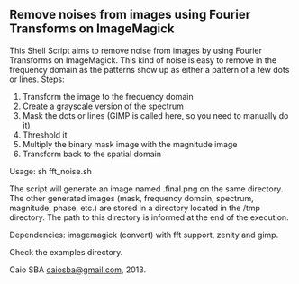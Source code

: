## Remove noises from images using Fourier Transforms on ImageMagick

This Shell Script aims to remove noise from images by using Fourier Transforms on ImageMagick.
This kind of noise is easy to remove in the frequency domain as the patterns show up as either a pattern of a few dots or lines. Steps:

1. Transform the image to the frequency domain
2. Create a grayscale version of the spectrum
3. Mask the dots or lines (GIMP is called here, so you need to manually do it)
4. Threshold it
5. Multiply the binary mask image with the magnitude image
6. Transform back to the spatial domain

Usage: sh fft_noise.sh <image file>

The script will generate an image named <image file>.final.png on the same directory. The other generated images (mask, frequency domain, spectrum, magnitude, phase, etc.) are stored in a directory located in the /tmp directory. The path to this directory is informed at the end of the execution.

Dependencies: imagemagick (convert) with fft support, zenity and gimp.

Check the examples directory.

Caio SBA <caiosba@gmail.com>, 2013.
